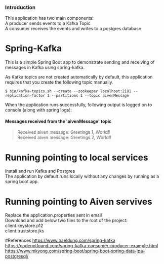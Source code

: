 ### Introduction

This application has two main components:  
A producer sends events to a Kafka Topic  
A consumer receives the events and writes to a postgres database  


# Spring-Kafka

This is a simple Spring Boot app to demonstrate sending and receiving of messages in Kafka using spring-kafka.

As Kafka topics are not created automatically by default, this application requires that you create the following topic manually.

`$ bin/kafka-topics.sh --create --zookeeper localhost:2181 --replication-factor 1 --partitions 1 --topic aivenMessage`<br>

When the application runs successfully, following output is logged on to console (along with spring logs):

#### Messages received from the 'aivenMessage' topic
>Received aiven message: Greetings 1, World!!  
>Received aiven message: Greetings 2, World!!

# Running pointing to local services
Install and run Kafka and Postgres   
The application by default runs locally without any changes by running as a spring boot app.

# Running pointing to Aiven servives
Replace the application.properties sent in email  
Download and add below two files to the root of the project:  
client.keystore.p12  
client.truststore.jks

#References
https://www.baeldung.com/spring-kafka  
https://codenotfound.com/spring-kafka-consumer-producer-example.html  
https://www.mkyong.com/spring-boot/spring-boot-spring-data-jpa-postgresql/

